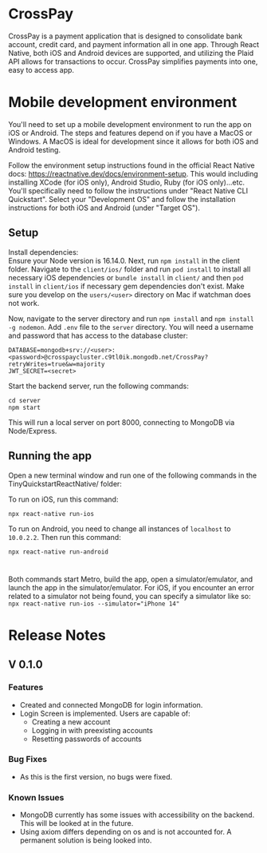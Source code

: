 # CrossPay

CrossPay is a payment application that is designed to consolidate bank account, credit card, and payment information all in one app. Through React Native, both iOS and Android devices are supported, and utilizing the Plaid API allows for transactions to occur. CrossPay simplifies payments into one, easy to access app.

# Mobile development environment

You'll need to set up a mobile development environment to run the app on iOS or Android. The steps and features depend on if you have a MacOS or Windows.
A MacOS is ideal for development since it allows for both iOS and Android testing.

Follow the environment setup instructions found in the official React Native docs: https://reactnative.dev/docs/environment-setup. This would including installing XCode (for iOS only), Android Studio, Ruby (for iOS only)...etc.
You'll specifically need to follow the instructions under "React Native CLI Quickstart". Select your "Development OS" and follow the installation instructions for both iOS and Android (under "Target OS").

## Setup

Install dependencies:  
Ensure your Node version is 16.14.0. Next, run `npm install` in the client folder.
Navigate to the `client/ios/` folder and run `pod install` to install all necessary iOS dependencies or `bundle install` in `client/` and then `pod install` in `client/ios` if necessary gem dependencies don't exist. Make sure you develop on the `users/<user>` directory on Mac if watchman does not work.

Now, navigate to the server directory and run `npm install` and `npm install -g nodemon`.
Add `.env` file to the `server` directory. You will need a username and password that has access to the database cluster:

```
DATABASE=mongodb+srv://<user>:<password>@crosspaycluster.c9tl0ik.mongodb.net/CrossPay?retryWrites=true&w=majority
JWT_SECRET=<secret>
```

Start the backend server, run the following commands:

```
cd server
npm start
```

This will run a local server on port 8000, connecting to MongoDB via Node/Express.

## Running the app

Open a new terminal window and run one of the following commands in the TinyQuickstartReactNative/ folder:

To run on iOS, run this command:

```
npx react-native run-ios
```

To run on Android, you need to change all instances of `localhost` to `10.0.2.2`. Then run this command:

```
npx react-native run-android
```

#

Both commands start Metro, build the app, open a simulator/emulator, and launch the app in the simulator/emulator. For iOS, if you encounter an error related to a simulator not being found, you can specify a simulator like so:
`npx react-native run-ios --simulator="iPhone 14"`

# Release Notes

## V 0.1.0

### Features

- Created and connected MongoDB for login information.
- Login Screen is implemented. Users are capable of:
  - Creating a new account
  - Logging in with preexisting accounts
  - Resetting passwords of accounts

### Bug Fixes

- As this is the first version, no bugs were fixed.

### Known Issues

- MongoDB currently has some issues with accessibility on the backend. This will be looked at in the future.
- Using axiom differs depending on os and is not accounted for. A permanent solution is being looked into.
